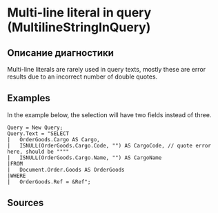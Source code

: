 # Multi-line literal in query (MultilineStringInQuery)

<!-- Блоки выше заполняются автоматически, не трогать -->
## Описание диагностики
<!-- Описание диагностики заполняется вручную. Необходимо понятным языком описать смысл и схему работу -->

Multi-line literals are rarely used in query texts, mostly these are error results due to an incorrect number of double quotes.

## Examples
<!-- В данном разделе приводятся примеры, на которые диагностика срабатывает, а также можно привести пример, как можно исправить ситуацию -->

In the example below, the selection will have two fields instead of three.

```bsl
Query = New Query;
Query.Text = "SELECT
|   OrderGoods.Cargo AS Cargo,
|   ISNULL(OrderGoods.Cargo.Code, "") AS CargoCode, // quote error here, should be """"
|   ISNULL(OrderGoods.Cargo.Name, "") AS CargoName
|FROM
|   Document.Order.Goods AS OrderGoods
|WHERE
|   OrderGoods.Ref = &Ref";
```

## Sources
<!-- Необходимо указывать ссылки на все источники, из которых почерпнута информация для создания диагностики -->
<!-- Примеры источников

* Источник: [Стандарт: Тексты модулей](https://its.1c.ru/db/v8std#content:456:hdoc)
* Полезная информация: [Отказ от использования модальных окон](https://its.1c.ru/db/metod8dev#content:5272:hdoc)
* Источник: [Cognitive complexity, ver. 1.4](https://www.sonarsource.com/docs/CognitiveComplexity.pdf) -->
